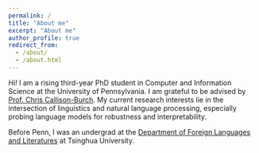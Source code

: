 ```yaml
---
permalink: /
title: "About me"
excerpt: "About me"
author_profile: true
redirect_from: 
  - /about/
  - /about.html
---
```


*Hi!* I am a rising third-year PhD student in Computer and Information Science at the University of Pennsylvania. I am grateful to be advised by [Prof. Chris Callison-Burch](https://www.cis.upenn.edu/~ccb/). My current research interests lie in the intersection of linguistics and natural language processing, especially probing language models for robustness and interpretability.

Before Penn, I was an undergrad at the [Department of Foreign Languages and Literatures](https://www.dfll.tsinghua.edu.cn/dfllen/) at Tsinghua University.
